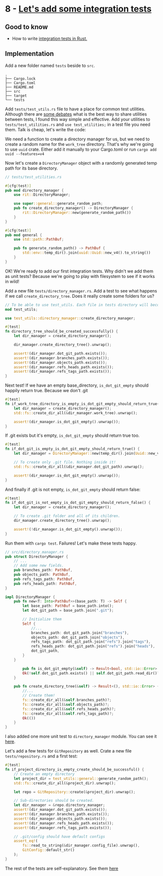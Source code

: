 # 8 - [Let's add some integration tests](https://github.com/its-saeed/rit/commit/cee5c8bdd9356791d9f203024b1edb81a41c8615)
## Good to know
* How to write [integration tests in Rust.](https://doc.rust-lang.org/rust-by-example/testing/integration_testing.html)

## Implementation
Add a new folder named `tests` beside to `src`.
```
.
├── Cargo.lock
├── Cargo.toml
├── README.md
├── src
├── target
└── tests
```

Add `tests/test_utils.rs` file to have a place for common test utilities. Although there are [some debates](https://stackoverflow.com/questions/44539729/what-is-an-idiomatic-way-to-have-shared-utility-functions-for-integration-tests) what is the best way to share utilities between tests, I found this way simple and effective. Add your utilities to `tests/test_utilities.rs` and `use test_utilities;` in a test file you need them. Talk is cheap, let's write the code:

We need a function to create a directory manager for us, but we need to create a random name for the `work_tree` directory. That's why we're going to use `uuid` crate. Either add it manually to your Cargo.toml or run `cargo add uuid --features=v4`

Now let's create a `DirectoryManager` object with a randomly generated temp path for its base directory. 
```rust
// tests/test_utilities.rs

#[cfg(test)]
pub mod directory_manager {
    use rit::DirectoryManager;

    use super::general::generate_random_path;
    pub fn create_directory_manager() -> DirectoryManager {
        rit::DirectoryManager::new(generate_random_path())
    }
}

#[cfg(test)]
pub mod general {
    use std::path::PathBuf;

    pub fn generate_random_path() -> PathBuf {
        std::env::temp_dir().join(uuid::Uuid::new_v4().to_string())
    }
}

```
OK! We're ready to add our first integration tests. Why didn't we add them as unit tests? Because we're going to play with filesystem to see if it works in wild!

Add a new file `tests/directory_manager.rs`. Add a test to see what happens if we call `create_directory_tree`. Does it really create some folders for us?

```rust
// To be able to use test_utils. Each file in tests directory will become a separate crate/executable.
mod test_utils;

use test_utils::directory_manager::create_directory_manager;

#[test]
fn directory_tree_should_be_created_successfully() {
    let dir_manager = create_directory_manager();

    dir_manager.create_directory_tree().unwrap();

    assert!(dir_manager.dot_git_path.exists());
    assert!(dir_manager.branches_path.exists());
    assert!(dir_manager.objects_path.exists());
    assert!(dir_manager.refs_heads_path.exists());
    assert!(dir_manager.refs_tags_path.exists());
}
```

Next test! If we have an empty base_directory, `is_dot_git_empty` should happily return true. Because we don't .git
```rust
#[test]
fn if_work_tree_directory_is_empty_is_dot_git_empty_should_return_true() {
    let dir_manager = create_directory_manager();
    std::fs::create_dir_all(&dir_manager.work_tree).unwrap();

    assert!(dir_manager.is_dot_git_empty().unwrap());
}
```

If .git exists but it's empty, `is_dot_git_empty` should return true too.
```rust
#[test]
fn if_dot_git_is_empty_is_dot_git_empty_should_return_true() {
    let dir_manager = DirectoryManager::new(temp_dir().join(Uuid::new_v4().to_string()));

    // To create only .git file. Nothing inside it!
    std::fs::create_dir_all(&dir_manager.dot_git_path).unwrap();

    assert!(dir_manager.is_dot_git_empty().unwrap());
}
```

And finally if .git is not empty, `is_dot_git_empty` should return false:
```rust
#[test]
fn if_dot_git_is_not_empty_is_dot_git_empty_should_return_false() {
    let dir_manager = create_directory_manager();

    // To create .git folder and all of its children.
    dir_manager.create_directory_tree().unwrap();

    assert!(!dir_manager.is_dot_git_empty().unwrap());
}

```

Run them with `cargo test`. Failures! Let's make these tests happy. 

```rust
// src/directory_manager.rs
pub struct DirectoryManager {
    // ...
    // Add some new fields.
    pub branches_path: PathBuf,
    pub objects_path: PathBuf,
    pub refs_tags_path: PathBuf,
    pub refs_heads_path: PathBuf,
}

impl DirectoryManager {
    pub fn new<T: Into<PathBuf>>(base_path: T) -> Self {
        let base_path: PathBuf = base_path.into();
        let dot_git_path = base_path.join(".git");

        // Initialize them
        Self {
            //...
            branches_path: dot_git_path.join("branches"),
            objects_path: dot_git_path.join("objects"),
            refs_tags_path: dot_git_path.join("refs").join("tags"),
            refs_heads_path: dot_git_path.join("refs").join("heads"),
            dot_git_path,
        }
    }

        pub fn is_dot_git_empty(&self) -> Result<bool, std::io::Error> {
        Ok(!self.dot_git_path.exists() || self.dot_git_path.read_dir()?.next().is_none())
    }

    pub fn create_directory_tree(&self) -> Result<(), std::io::Error> {
        //...
        // Create them!
        fs::create_dir_all(&self.branches_path)?;
        fs::create_dir_all(&self.objects_path)?;
        fs::create_dir_all(&self.refs_heads_path)?;
        fs::create_dir_all(&self.refs_tags_path)?;
        Ok(())
    }
}
```

I also added one more unit test to `directory_manager` module. You can see it [here](https://github.com/its-saeed/rit/commit/cee5c8bdd9356791d9f203024b1edb81a41c8615#diff-1da8b3cfe58b365cf77ad4a6493447271c8bdc9639b70918b88e075d11133a99R81).

Let's add a few tests for `GitRepository` as well. Crate a new file `tests/repository.rs` and a first test:
```rust
#[test]
fn if_project_directory_is_empty_create_should_be_successful() {
    // Create an empty directory
    let project_dir = test_utils::general::generate_random_path();
    std::fs::create_dir_all(&project_dir).unwrap();

    let repo = GitRepository::create(&project_dir).unwrap();

    // Sub-directories should be created.
    let dir_manager = &repo.directory_manager;
    assert!(dir_manager.dot_git_path.exists());
    assert!(dir_manager.branches_path.exists());
    assert!(dir_manager.objects_path.exists());
    assert!(dir_manager.refs_heads_path.exists());
    assert!(dir_manager.refs_tags_path.exists());

    // .git/config should have default configs
    assert_eq!(
        fs::read_to_string(&dir_manager.config_file).unwrap(),
        GitConfig::default_str()
    );
}
```

The rest of the tests are self-explanatory. See them [here](https://github.com/its-saeed/rit/commit/cee5c8bdd9356791d9f203024b1edb81a41c8615#diff-5be74a035aa42d5bef6d92332f6a7c03fd0d8b1db42f4211928a66eba25f99b3)
